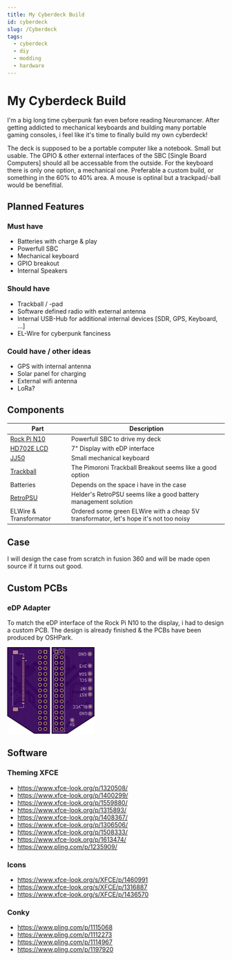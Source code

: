 ```yaml
---
title: My Cyberdeck Build
id: cyberdeck
slug: /Cyberdeck
tags:
  - cyberdeck
  - diy 
  - modding
  - hardware
---
```

# My Cyberdeck Build

I'm a big long time cyberpunk fan even before reading Neuromancer. After getting addicted to mechanical keyboards and building many portable gaming consoles, i feel like it's time to finally build my own cyberdeck!

The deck is supposed to be a portable computer like a notebook. Small but usable. The GPIO & other external interfaces of the SBC [Single Board Computers] should all be accessable from the outside. For the keyboard there is only one option, a mechanical one. Preferable a custom build, or something in the 60% to 40% area. A mouse is optinal but a trackpad/-ball would be benefitial.


## Planned Features

### Must have

 - Batteries with charge & play
 - Powerfull SBC
 - Mechanical keyboard
 - GPIO breakout
 - Internal Speakers


### Should have

 - Trackball / -pad
 - Software defined radio with external antenna
 - Internal USB-Hub for additional internal devices [SDR, GPS, Keyboard, ...]
 - EL-Wire for cyberpunk fanciness


### Could have / other ideas

 - GPS with internal antenna
 - Solar panel for charging
 - External wifi antenna
 - LoRa?



## Components

|    Part     |          Description           |
|-------------|--------------------------------|
| [Rock Pi N10](https://wiki.radxa.com/RockpiN10) | Powerfull SBC to drive my deck |
| [HD702E LCD](https://www.friendlyarm.com/index.php?route=product/product&product_id=230)  | 7" Display with eDP interface |
| [JJ50](https://kprepublic.com/products/jj50-50-custom-keyboard-pcb-similar-with-preonic)  | Small mechanical keyboard |
| [Trackball](https://shop.pimoroni.com/products/trackball-breakout) | The Pimoroni Trackball Breakout seems like a good option |
| Batteries   | Depends on the space i have in the case |
| [RetroPSU](https://www.heldergametech.com/shop/gameboy-zero/retropsu/) | Helder's RetroPSU seems like a good battery management solution |
| ELWire & Transformator | Ordered some green ELWire with a cheap 5V transformator, let's hope it's not too noisy |



## Case 

I will design the case from scratch in fusion 360 and will be made open source if it turns out good.



## Custom PCBs

### eDP Adapter

To match the eDP interface of the Rock Pi N10 to the display, i had to design a custom PCB. The design is already finished & the PCBs have been produced by OSHPark.

![PCB-Front](assets/cyberdeck/edp-adapter-pcb-front.png)
![PCB-Back](assets/cyberdeck/edp-adapter-pcb-back.png)


## Software

### Theming XFCE

- https://www.xfce-look.org/p/1320508/
- https://www.xfce-look.org/p/1400299/
- https://www.xfce-look.org/p/1559880/
- https://www.xfce-look.org/p/1315893/
- https://www.xfce-look.org/p/1408367/
- https://www.xfce-look.org/p/1306506/
- https://www.xfce-look.org/p/1508333/
- https://www.xfce-look.org/p/1613474/
- https://www.pling.com/p/1235909/

### Icons

- https://www.xfce-look.org/s/XFCE/p/1460991
- https://www.xfce-look.org/s/XFCE/p/1316887
- https://www.xfce-look.org/s/XFCE/p/1436570

### Conky

- https://www.pling.com/p/1115068
- https://www.pling.com/p/1112273
- https://www.pling.com/p/1114967
- https://www.pling.com/p/1197920
